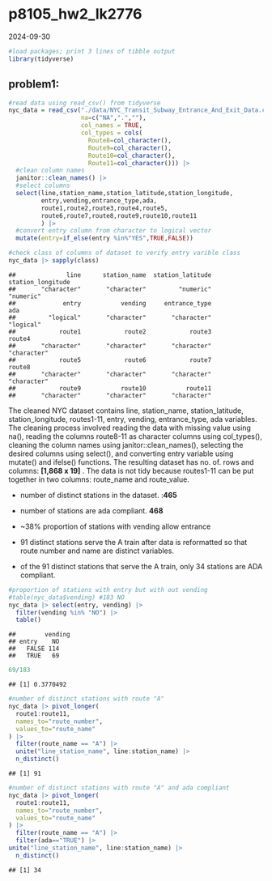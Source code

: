 p8105_hw2_lk2776
================
2024-09-30

``` r
#load packages; print 3 lines of tibble output
library(tidyverse)
```

## problem1:

``` r
#read data using read_csv() from tidyverse
nyc_data = read_csv("./data/NYC_Transit_Subway_Entrance_And_Exit_Data.csv", 
                    na=c("NA",".",""), 
                    col_names = TRUE, 
                    col_types = cols(
                      Route8=col_character(),
                      Route9=col_character(), 
                      Route10=col_character(),
                      Route11=col_character())) |>
  #clean column names
  janitor::clean_names() |> 
  #select columns 
  select(line,station_name,station_latitude,station_longitude,
         entry,vending,entrance_type,ada,
         route1,route2,route3,route4,route5,
         route6,route7,route8,route9,route10,route11
         ) |> 
  #convert entry column from character to logical vector
  mutate(entry=if_else(entry %in%"YES",TRUE,FALSE))

#check class of columns of dataset to verify entry varible class
nyc_data |> sapply(class)
```

    ##              line      station_name  station_latitude station_longitude 
    ##       "character"       "character"         "numeric"         "numeric" 
    ##             entry           vending     entrance_type               ada 
    ##         "logical"       "character"       "character"         "logical" 
    ##            route1            route2            route3            route4 
    ##       "character"       "character"       "character"       "character" 
    ##            route5            route6            route7            route8 
    ##       "character"       "character"       "character"       "character" 
    ##            route9           route10           route11 
    ##       "character"       "character"       "character"

The cleaned NYC dataset contains line, station_name, station_latitude,
station_longitude, routes1-11, entry, vending, entrance_type, ada
variables. The cleaning process involved reading the data with missing
value using na(), reading the columns route8-11 as character columns
using col_types(), cleaning the column names using
janitor::clean_names(), selecting the desired columns using select(),
and converting entry variable using mutate() and ifelse() functions. The
resulting dataset has no. of. rows and columns: **\[1,868 x 19\]** . The
data is not tidy because routes1-11 can be put together in two columns:
route_name and route_value.

- number of distinct stations in the dataset. :**465**

- number of stations are ada compliant. **468**

- ~38% proportion of stations with vending allow entrance

- 91 distinct stations serve the A train after data is reformatted so
  that route number and name are distinct variables.

- of the 91 distinct stations that serve the A train, only 34 stations
  are ADA compliant.

``` r
#proportion of stations with entry but with out vending
#table(nyc_data$vending) #183 NO
nyc_data |> select(entry, vending) |> 
  filter(vending %in% "NO") |>
  table()
```

    ##        vending
    ## entry    NO
    ##   FALSE 114
    ##   TRUE   69

``` r
69/183
```

    ## [1] 0.3770492

``` r
#number of distinct stations with route "A"
nyc_data |> pivot_longer(
  route1:route11, 
  names_to="route_number",
  values_to="route_name"
) |>
  filter(route_name == "A") |> 
  unite("line_station_name", line:station_name) |> 
  n_distinct()
```

    ## [1] 91

``` r
#number of distinct stations with route "A" and ada compliant
nyc_data |> pivot_longer(
  route1:route11, 
  names_to="route_number",
  values_to="route_name"
) |>
  filter(route_name == "A") |> 
  filter(ada=="TRUE") |> 
unite("line_station_name", line:station_name) |> 
  n_distinct()
```

    ## [1] 34
